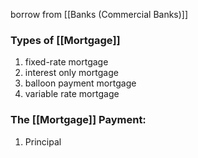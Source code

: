 borrow from [[Banks (Commercial Banks)]]

### Types of [[Mortgage]]
1. fixed-rate mortgage
2. interest only mortgage
3. balloon payment mortgage
4. variable rate mortgage

### The [[Mortgage]] Payment:
1. Principal